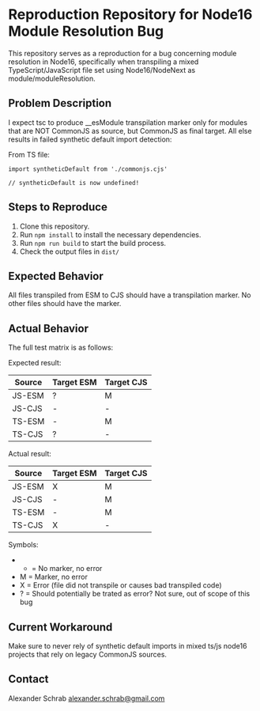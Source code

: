 # Reproduction Repository for Node16 Module Resolution Bug

This repository serves as a reproduction for a bug concerning module resolution in Node16, specifically when transpiling a mixed TypeScript/JavaScript file set using Node16/NodeNext as module/moduleResolution.

## Problem Description

I expect tsc to produce __esModule transpilation marker only for modules that are NOT CommonJS as source, but CommonJS as final target. All else results in failed synthetic default import detection:

From TS file:
```
import syntheticDefault from './commonjs.cjs'

// syntheticDefault is now undefined!
```

## Steps to Reproduce

1. Clone this repository.
2. Run `npm install` to install the necessary dependencies.
3. Run `npm run build` to start the build process.
4. Check the output files in `dist/`

## Expected Behavior

All files transpiled from ESM to CJS should have a transpilation marker. No other files should have the marker.

## Actual Behavior

The full test matrix is as follows:

Expected result:

| Source | Target ESM | Target CJS |
|--------|------------|------------|
| JS-ESM |     ?      |     M      |
| JS-CJS |     -      |     -      |
| TS-ESM |     -      |     M      |
| TS-CJS |     ?      |     -      |

Actual result:

| Source | Target ESM | Target CJS |
|--------|------------|------------|
| JS-ESM |     X      |     M      |
| JS-CJS |     -      |     M      |
| TS-ESM |     -      |     M      |
| TS-CJS |     X      |     -      |

Symbols:
* - = No marker, no error
* M = Marker, no error
* X = Error (file did not transpile or causes bad transpiled code)
* ? = Should potentially be trated as error? Not sure, out of scope of this bug

## Current Workaround

Make sure to never rely of synthetic default imports in mixed ts/js node16 projects that rely on legacy CommonJS sources.

## Contact

Alexander Schrab
alexander.schrab@gmail.com